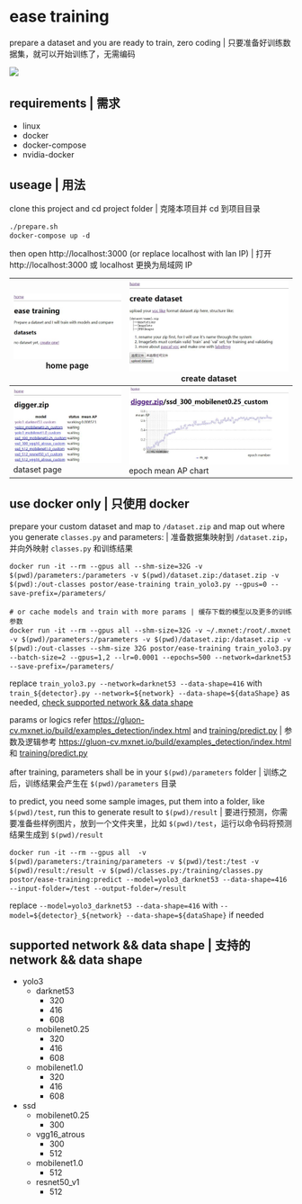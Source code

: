 # ease training

prepare a dataset and you are ready to train, zero coding | 只要准备好训练数据集，就可以开始训练了，无需编码

[![](https://img.youtube.com/vi/SdBoGe_laxo/0.jpg)](https://youtu.be/SdBoGe_laxo)

## requirements | 需求

- linux
- docker
- docker-compose
- nvidia-docker


## useage | 用法

clone this project and cd project folder | 克隆本项目并 cd 到项目目录

```
./prepare.sh
docker-compose up -d
```

then open http://localhost:3000 (or replace localhost with lan IP) | 打开 http://localhost:3000 或 localhost 更换为局域网 IP


| ![home](./screenshots/home.jpg) home page | ![create dataset](./screenshots/create-dataset.jpg) create dataset |
-------------------------|-------------------------
![training](./screenshots/training.jpg) dataset page | ![epoch chart](./screenshots/epoch-chart.jpg) epoch mean AP chart

## use docker only | 只使用 docker

prepare your custom dataset and map to `/dataset.zip` and map out where you generate `classes.py` and parameters: | 准备数据集映射到 `/dataset.zip`，并向外映射 `classes.py` 和训练结果

```
docker run -it --rm --gpus all --shm-size=32G -v $(pwd)/parameters:/parameters -v $(pwd)/dataset.zip:/dataset.zip -v $(pwd):/out-classes postor/ease-training train_yolo3.py --gpus=0 --save-prefix=/parameters/

# or cache models and train with more params | 缓存下载的模型以及更多的训练参数
docker run -it --rm --gpus all --shm-size=32G -v ~/.mxnet:/root/.mxnet -v $(pwd)/parameters:/parameters -v $(pwd)/dataset.zip:/dataset.zip -v $(pwd):/out-classes --shm-size 32G postor/ease-training train_yolo3.py --batch-size=2 --gpus=1,2 --lr=0.0001 --epochs=500 --network=darknet53 --save-prefix=/parameters/
```
replace `train_yolo3.py --network=darknet53 --data-shape=416` with `train_${detector}.py --network=${network} --data-shape=${dataShape}` as needed, [check supported network && data shape](#supported-network--data-shape--支持的-network--data-shape)

params or logics refer https://gluon-cv.mxnet.io/build/examples_detection/index.html and [training/predict.py](./training/predict.py) | 参数及逻辑参考 https://gluon-cv.mxnet.io/build/examples_detection/index.html 和 [training/predict.py](./training/predict.py)

after training, parameters shall be in your `$(pwd)/parameters` folder | 训练之后，训练结果会产生在 `$(pwd)/parameters` 目录

to predict, you need some sample images, put them into a folder, like `$(pwd)/test`, run this to generate result to `$(pwd)/result` | 要进行预测，你需要准备些样例图片，放到一个文件夹里，比如 `$(pwd)/test`，运行以命令码将预测结果生成到 `$(pwd)/result`

```
docker run -it --rm --gpus all  -v $(pwd)/parameters:/training/parameters -v $(pwd)/test:/test -v $(pwd)/result:/result -v $(pwd)/classes.py:/training/classes.py postor/ease-training:predict --model=yolo3_darknet53 --data-shape=416 --input-folder=/test --output-folder=/result
```

replace `--model=yolo3_darknet53 --data-shape=416` with `--model=${detector}_${network} --data-shape=${dataShape}` if needed

## supported network && data shape | 支持的 network && data shape

* yolo3
    * darknet53
        * 320
        * 416
        * 608
    * mobilenet0.25
        * 320
        * 416
        * 608
    * mobilenet1.0
        * 320
        * 416
        * 608
* ssd
    * mobilenet0.25
        * 300
    * vgg16_atrous
        * 300
        * 512
    * mobilenet1.0
        * 512
    * resnet50_v1
        * 512
